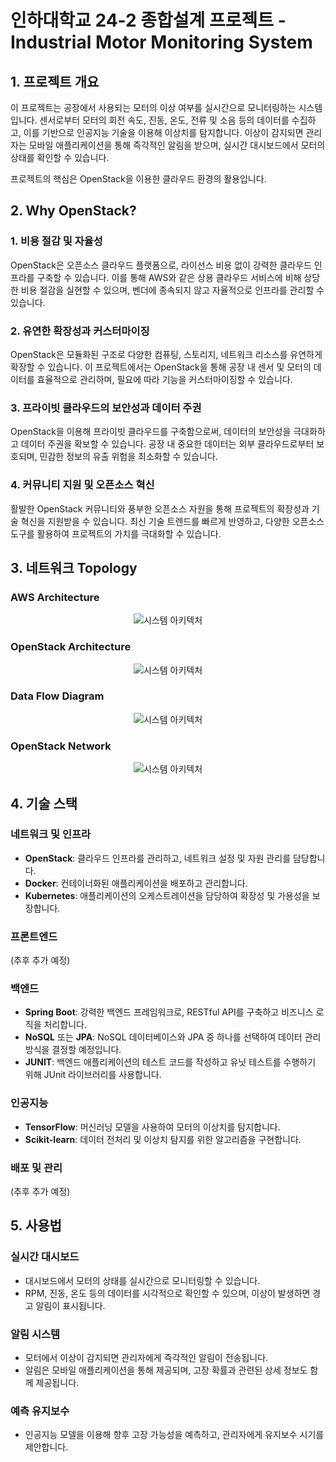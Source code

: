 # 인하대학교 24-2 종합설계 프로젝트 - Industrial Motor Monitoring System

## 1. 프로젝트 개요
이 프로젝트는 공장에서 사용되는 모터의 이상 여부를 실시간으로 모니터링하는 시스템입니다. 센서로부터 모터의 회전 속도, 진동, 온도, 전류 및 소음 등의 데이터를 수집하고, 이를 기반으로 인공지능 기술을 이용해 이상치를 탐지합니다. 
이상이 감지되면 관리자는 모바일 애플리케이션을 통해 즉각적인 알림을 받으며, 실시간 대시보드에서 모터의 상태를 확인할 수 있습니다.

프로젝트의 핵심은 OpenStack을 이용한 클라우드 환경의 활용입니다. 

## 2. Why OpenStack?

### 1. 비용 절감 및 자율성
OpenStack은 오픈소스 클라우드 플랫폼으로, 라이선스 비용 없이 강력한 클라우드 인프라를 구축할 수 있습니다. 이를 통해 AWS와 같은 상용 클라우드 서비스에 비해 상당한 비용 절감을 실현할 수 있으며, 벤더에 종속되지 않고 자율적으로 인프라를 관리할 수 있습니다.

### 2. 유연한 확장성과 커스터마이징
OpenStack은 모듈화된 구조로 다양한 컴퓨팅, 스토리지, 네트워크 리소스를 유연하게 확장할 수 있습니다. 이 프로젝트에서는 OpenStack을 통해 공장 내 센서 및 모터의 데이터를 효율적으로 관리하며, 필요에 따라 기능을 커스터마이징할 수 있습니다.

### 3. 프라이빗 클라우드의 보안성과 데이터 주권
OpenStack을 이용해 프라이빗 클라우드를 구축함으로써, 데이터의 보안성을 극대화하고 데이터 주권을 확보할 수 있습니다. 공장 내 중요한 데이터는 외부 클라우드로부터 보호되며, 민감한 정보의 유출 위험을 최소화할 수 있습니다.

### 4. 커뮤니티 지원 및 오픈소스 혁신
활발한 OpenStack 커뮤니티와 풍부한 오픈소스 자원을 통해 프로젝트의 확장성과 기술 혁신을 지원받을 수 있습니다. 최신 기술 트렌드를 빠르게 반영하고, 다양한 오픈소스 도구를 활용하여 프로젝트의 가치를 극대화할 수 있습니다.

## 3. 네트워크 Topology

### AWS Architecture
<p align="center">
  <img src="https://github.com/user-attachments/assets/51107735-5f48-4358-8f5c-9b253cc41acd" alt="시스템 아키텍처">
</p>

### OpenStack Architecture
<p align="center">
  <img src="https://github.com/user-attachments/assets/c8aad1c0-ead3-474f-b66d-cc9c8505e2c6" alt="시스템 아키텍처">
</p>

### Data Flow Diagram
<p align="center">
  <img src="https://github.com/user-attachments/assets/0eeccff5-ae45-423b-a506-ed861de69a85" alt="시스템 아키텍처">
</p>

### OpenStack Network
<p align="center">
  <img src="https://github.com/user-attachments/assets/6d78013c-e78b-4875-8a33-ca995c8fbace" alt="시스템 아키텍처">
</p>

## 4. 기술 스택

### 네트워크 및 인프라
- **OpenStack**: 클라우드 인프라를 관리하고, 네트워크 설정 및 자원 관리를 담당합니다.
- **Docker**: 컨테이너화된 애플리케이션을 배포하고 관리합니다.
- **Kubernetes**: 애플리케이션의 오케스트레이션을 담당하여 확장성 및 가용성을 보장합니다.

### 프론트엔드
(추후 추가 예정)

### 백엔드
- **Spring Boot**: 강력한 백엔드 프레임워크로, RESTful API를 구축하고 비즈니스 로직을 처리합니다.
- **NoSQL** 또는 **JPA**: NoSQL 데이터베이스와 JPA 중 하나를 선택하여 데이터 관리 방식을 결정할 예정입니다.
- **JUNIT**: 백엔드 애플리케이션의 테스트 코드를 작성하고 유닛 테스트를 수행하기 위해 JUnit 라이브러리를 사용합니다.

### 인공지능
- **TensorFlow**: 머신러닝 모델을 사용하여 모터의 이상치를 탐지합니다.
- **Scikit-learn**: 데이터 전처리 및 이상치 탐지를 위한 알고리즘을 구현합니다.

### 배포 및 관리
(추후 추가 예정)


## 5. 사용법

### 실시간 대시보드
- 대시보드에서 모터의 상태를 실시간으로 모니터링할 수 있습니다.
- RPM, 진동, 온도 등의 데이터를 시각적으로 확인할 수 있으며, 이상이 발생하면 경고 알림이 표시됩니다.

### 알림 시스템
- 모터에서 이상이 감지되면 관리자에게 즉각적인 알림이 전송됩니다.
- 알림은 모바일 애플리케이션을 통해 제공되며, 고장 확률과 관련된 상세 정보도 함께 제공됩니다.

### 예측 유지보수
- 인공지능 모델을 이용해 향후 고장 가능성을 예측하고, 관리자에게 유지보수 시기를 제안합니다.
